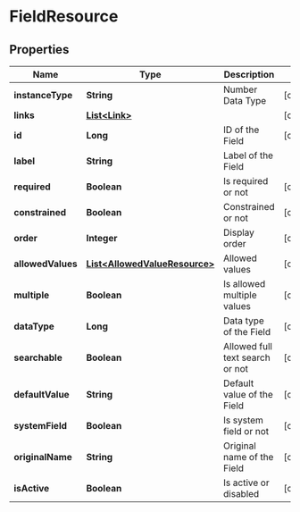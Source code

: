
# FieldResource

## Properties
Name | Type | Description | Notes
------------ | ------------- | ------------- | -------------
**instanceType** | **String** | Number Data Type |  [optional]
**links** | [**List&lt;Link&gt;**](Link.md) |  |  [optional]
**id** | **Long** | ID of the Field |  [optional]
**label** | **String** | Label of the Field | 
**required** | **Boolean** | Is required or not |  [optional]
**constrained** | **Boolean** | Constrained or not |  [optional]
**order** | **Integer** | Display order |  [optional]
**allowedValues** | [**List&lt;AllowedValueResource&gt;**](AllowedValueResource.md) | Allowed values |  [optional]
**multiple** | **Boolean** | Is allowed multiple values |  [optional]
**dataType** | **Long** | Data type of the Field |  [optional]
**searchable** | **Boolean** | Allowed full text search or not |  [optional]
**defaultValue** | **String** | Default value of the Field |  [optional]
**systemField** | **Boolean** | Is system field or not |  [optional]
**originalName** | **String** | Original name of the Field |  [optional]
**isActive** | **Boolean** | Is active or disabled |  [optional]



